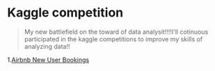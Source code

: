 # Kaggle competition
> My new battlefield on the toward of data analysit!!!!I'll cotinuous participated in the kaggle competitions to improve my skills of analyzing data!!

1.[Airbnb New User Bookings](https://github.com/h30306/Learning-Notes/tree/master/Kaggle/Airbnb)
